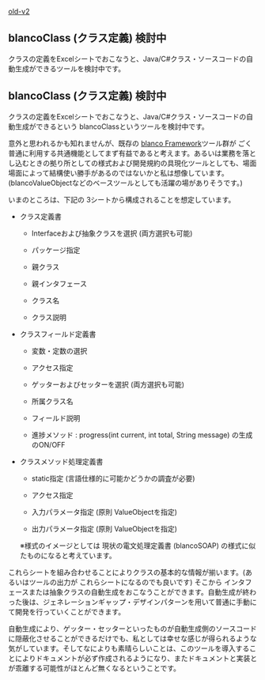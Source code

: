 [old-v2](ig060306-orig.html)

## blancoClass (クラス定義) 検討中

クラスの定義をExcelシートでおこなうと、Java/C#クラス・ソースコードの自動生成ができるツールを検討中です。


## blancoClass (クラス定義) 検討中

クラスの定義をExcelシートでおこなうと、Java/C#クラス・ソースコードの自動生成ができるという blancoClassというツールを検討中です。

意外と思われるかも知れませんが、既存の [blanco Framework](http://www.igapyon.jp/blanco/blanco.ja.html)ツール群が ごく普通に利用する共通機能としてまず有益であると考えます。あるいは業務を落とし込むときの拠り所としての様式および開発規約の具現化ツールとしても、場面場面によって結構使い勝手があるのではないかと私は想像しています。(blancoValueObjectなどのベースツールとしても活躍の場がありそうです。)

いまのところは、下記の 3シートから構成されることを想定しています。


* クラス定義書
  

  * Interfaceおよび抽象クラスを選択 (両方選択も可能)
    
  * パッケージ指定
    
  * 親クラス
    
  * 親インタフェース
    
  * クラス名
    
  * クラス説明
  

  
* クラスフィールド定義書
  

  * 変数・定数の選択
    
  * アクセス指定
    
  * ゲッターおよびセッターを選択 (両方選択も可能)
    
  * 所属クラス名
    
  * フィールド説明
    
  * 進捗メソッド : progress(int current, int total, String message) の生成のON/OFF
  

  
* クラスメソッド処理定義書
  

  * static指定 (言語仕様的に可能かどうかの調査が必要)
    
  * アクセス指定
    
  * 入力パラメータ指定 (原則 ValueObjectを指定)
    
  * 出力パラメータ指定 (原則 ValueObjectを指定)
  

  ※様式のイメージとしては 現状の電文処理定義書 (blancoSOAP) の様式に似たものになると考えています。

これらシートを組み合わせることによりクラスの基本的な情報が揃います。(あるいはツールの出力が これらシートになるのでも良いです) そこから インタフェースまたは抽象クラスの自動生成をおこなうことができます。自動生成が終わった後は、ジェネレーションギャップ・デザインパターンを用いて普通に手動にて開発を行っていくことができます。

自動生成により、ゲッター・セッターといったものが自動生成側のソースコードに隠蔽化させることができるだけでも、私としては幸せな感じが得られるような気がしています。そしてなによりも素晴らしいことは、このツールを導入することによりドキュメントが必ず作成されるようになり、またドキュメントと実装とが乖離する可能性がほとんど無くなるということです。